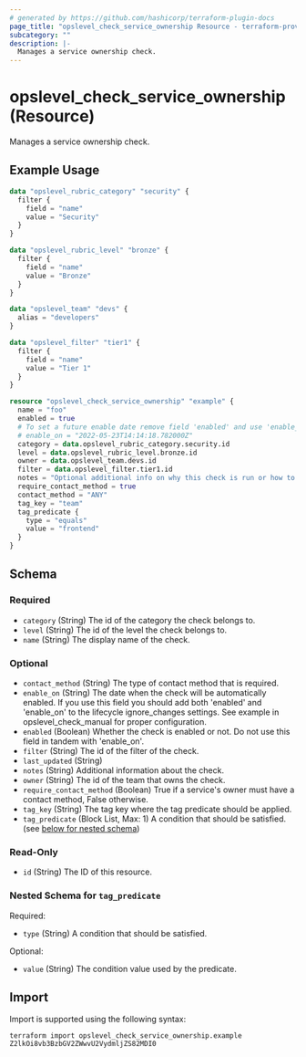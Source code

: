 ```yaml
---
# generated by https://github.com/hashicorp/terraform-plugin-docs
page_title: "opslevel_check_service_ownership Resource - terraform-provider-opslevel"
subcategory: ""
description: |-
  Manages a service ownership check.
---
```


# opslevel_check_service_ownership (Resource)

Manages a service ownership check.

## Example Usage

```terraform
data "opslevel_rubric_category" "security" {
  filter {
    field = "name"
    value = "Security"
  }
}

data "opslevel_rubric_level" "bronze" {
  filter {
    field = "name"
    value = "Bronze"
  }
}

data "opslevel_team" "devs" {
  alias = "developers"
}

data "opslevel_filter" "tier1" {
  filter {
    field = "name"
    value = "Tier 1"
  }
}

resource "opslevel_check_service_ownership" "example" {
  name = "foo"
  enabled = true
  # To set a future enable date remove field 'enabled' and use 'enable_on'
  # enable_on = "2022-05-23T14:14:18.782000Z"
  category = data.opslevel_rubric_category.security.id
  level = data.opslevel_rubric_level.bronze.id
  owner = data.opslevel_team.devs.id
  filter = data.opslevel_filter.tier1.id
  notes = "Optional additional info on why this check is run or how to fix it"
  require_contact_method = true
  contact_method = "ANY"
  tag_key = "team"
  tag_predicate {
    type = "equals"
    value = "frontend"
  }
}
```

<!-- schema generated by tfplugindocs -->
## Schema

### Required

- `category` (String) The id of the category the check belongs to.
- `level` (String) The id of the level the check belongs to.
- `name` (String) The display name of the check.

### Optional

- `contact_method` (String) The type of contact method that is required.
- `enable_on` (String) The date when the check will be automatically enabled.
If you use this field you should add both 'enabled' and 'enable_on' to the lifecycle ignore_changes settings.
See example in opslevel_check_manual for proper configuration.
- `enabled` (Boolean) Whether the check is enabled or not.  Do not use this field in tandem with 'enable_on'.
- `filter` (String) The id of the filter of the check.
- `last_updated` (String)
- `notes` (String) Additional information about the check.
- `owner` (String) The id of the team that owns the check.
- `require_contact_method` (Boolean) True if a service's owner must have a contact method, False otherwise.
- `tag_key` (String) The tag key where the tag predicate should be applied.
- `tag_predicate` (Block List, Max: 1) A condition that should be satisfied. (see [below for nested schema](#nestedblock--tag_predicate))

### Read-Only

- `id` (String) The ID of this resource.

<a id="nestedblock--tag_predicate"></a>
### Nested Schema for `tag_predicate`

Required:

- `type` (String) A condition that should be satisfied.

Optional:

- `value` (String) The condition value used by the predicate.

## Import

Import is supported using the following syntax:

```shell
terraform import opslevel_check_service_ownership.example Z2lkOi8vb3BzbGV2ZWwvU2VydmljZS82MDI0
```
